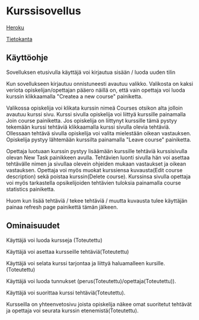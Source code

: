 # Kurssisovellus

[Heroku](https://protected-ridge-97744.herokuapp.com/)

[Tietokanta](https://github.com/ViMuilu/Kurssisovellus/blob/master/schema.sql)

## Käyttöohje

Sovelluksen etusivulla käyttäjä voi kirjautua sisään / luoda uuden tilin

Kun sovellukseen kirjautuu onnistuneesti avautuu valikko. Valikosta on kaksi veriota opiskelijan/opettajan pääero näillä on, että vain opettaja voi luoda kurssin klikkaamalla "Createa a new course" painiketta.

Valikossa opiskelija voi klikata kurssin nimeä Courses otsikon alta jolloin avautuu kurssi sivu. Kurssi sivulla opiskelija voi liittyä kurssille painamalla Join course painiketta. Jos opiskelija on liittynyt kurssille tämä pystyy tekemään kurssi tehtäviä klikkaamalla kurssi sivulla olevia tehtäviä. Ollessaan tehtävä sivulla opiskelija voi valita mielestään oikean vastauksen. Opiskelija pystyy lähtemään kurssilta painamalla "Leave course" painiketta.

Opettaja luotuaan kurssin pystyy lisäämään kurssille tehtäviä kurssisivulla olevan New Task painikkeen avulla. Tehtävien luonti sivulla hän voi asettaa tehtävälle nimen ja sivullaa olevein ohjeiden mukaan vastaukset ja oikean vastauksen. Opettaja voi myös muokat kurssiensa kuvausta(Edit course description) sekä poistaa kurssin(Delete course). Kurssinsa sivulla opettaja voi myös tarkastella opsikelijoiden tehtävien tuloksia painamalla course statistics painiketta.

Huom kun lisää tehtäviä / tekee tehtäviä / muutta kuvausta tulee käyttäjän painaa refresh page painikettä tämän jälkeen.

## Ominaisuudet

Käyttäjä voi luoda kursseja (Toteutettu)

Käyttäjä voi asettaa kursseille tehtäviä(Toteutettu)

Käyttäjä voi selata kurssi tarjontaa ja liittyä haluamalleen kursille. (Toteutettu)

Käyttäjä voi luoda tunnukset (perus(Toteutettu)/opettaja(Toteutettu)).

Käyttäjä voi suorittaa kurssi tehtäviä(Toteutettu).

Kursseilla on yhteenvetosivu joista opiskelija näkee omat suoritetut tehtävät ja opettaja voi seurata kurssin etenemistä(Toteutettu).



